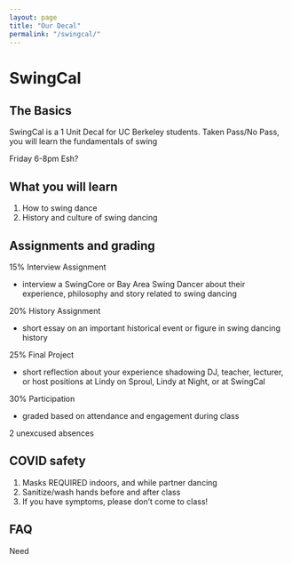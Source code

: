 ```yaml
---
layout: page
title: "Our Decal"
permalink: "/swingcal/"
---
```


# SwingCal

## The Basics

SwingCal is a 1 Unit Decal for UC Berkeley students.  Taken Pass/No Pass, you will learn the fundamentals of swing

Friday 6-8pm
Esh?

## What you will learn
1. How to swing dance
2. History and culture of swing dancing


## Assignments and grading
15% Interview Assignment
- interview a SwingCore or Bay Area Swing Dancer about their experience, philosophy and story related to swing dancing

20% History Assignment
- short essay on an important historical event or figure in swing dancing history

25% Final Project
- short reflection about your experience shadowing DJ, teacher, lecturer, or host positions at Lindy on Sproul, Lindy at Night, or at SwingCal

30% Participation
- graded based on attendance and engagement during class

2 unexcused absences


## COVID safety
1. Masks REQUIRED indoors, and while partner dancing
2. Sanitize/wash hands before and after class
3. If you have symptoms, please don’t come to class!

## FAQ

Need
